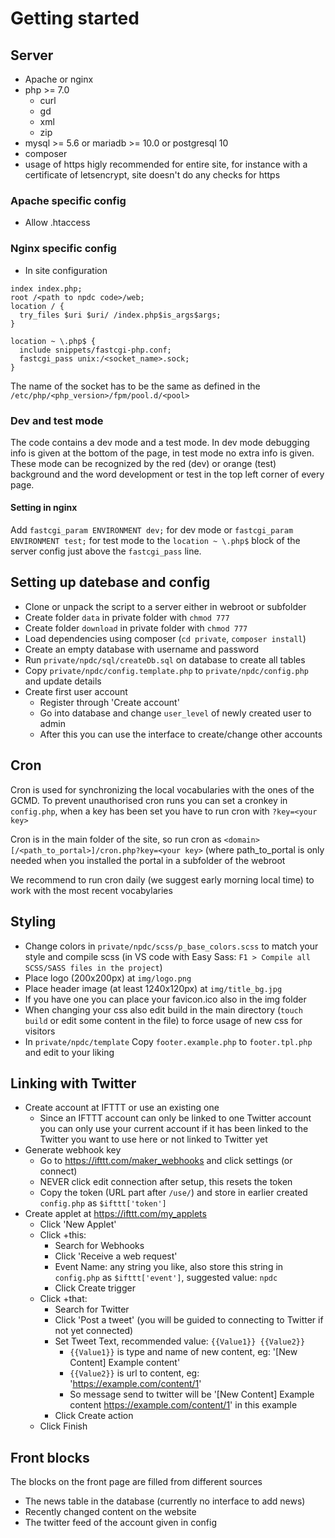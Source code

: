 # Getting started

## Server
- Apache or nginx
- php >= 7.0
  - curl
  - gd
  - xml
  - zip
- mysql >= 5.6 or mariadb >= 10.0 or postgresql 10
- composer
- usage of https higly recommended for entire site, for instance with a certificate of letsencrypt, site doesn't do any checks for https

### Apache specific config
- Allow .htaccess

### Nginx specific config
- In site configuration
```
index index.php;
root /<path to npdc code>/web;
location / {
  try_files $uri $uri/ /index.php$is_args$args;
}

location ~ \.php$ {
  include snippets/fastcgi-php.conf;
  fastcgi_pass unix:/<socket_name>.sock;
}
```
The name of the socket has to be the same as defined in the `/etc/php/<php_version>/fpm/pool.d/<pool>`

### Dev and test mode
The code contains a dev mode and a test mode. In dev mode debugging info is given at the bottom of the page, in test mode no extra info is given. These mode can be recognized by the red (dev) or orange (test) background and the word development or test in the top left corner of every page.

#### Setting in nginx
Add `fastcgi_param ENVIRONMENT dev;` for dev mode or `fastcgi_param ENVIRONMENT test;` for test mode to the `location ~ \.php$` block of the server config just above the `fastcgi_pass` line.

## Setting up datebase and config
- Clone or unpack the script to a server either in webroot or subfolder
- Create folder `data` in private folder with `chmod 777`
- Create folder `download` in private folder with `chmod 777`
- Load dependencies using composer (`cd private`, `composer install`)
- Create an empty database with username and password
- Run `private/npdc/sql/createDb.sql` on database to create all tables
- Copy `private/npdc/config.template.php` to `private/npdc/config.php` and update details
- Create first user account
  - Register through 'Create account'
  - Go into database and change `user_level` of newly created user to admin
  - After this you can use the interface to create/change other accounts

## Cron
Cron is used for synchronizing the local vocabularies with the ones of the GCMD. To prevent unauthorised cron runs you can set a cronkey in `config.php`, when a key has been set you have to run cron with `?key=<your key>`

Cron is in the main folder of the site, so run cron as `<domain>[/<path_to_portal>]/cron.php?key=<your key>` (where path_to_portal is only needed when you installed the portal in a subfolder of the webroot

We recommend to run cron daily (we suggest early morning local time) to work with the most recent vocabylaries

## Styling
- Change colors in `private/npdc/scss/p_base_colors.scss` to match your style and compile scss (in VS code with Easy Sass: `F1 > Compile all SCSS/SASS files in the project`)
- Place logo (200x200px) at `img/logo.png`
- Place header image (at least 1240x120px) at `img/title_bg.jpg`
- If you have one you can place your favicon.ico also in the img folder
- When changing your css also edit build in the main directory (`touch build` or edit some content in the file) to force usage of new css for visitors
- In `private/npdc/template` Copy `footer.example.php` to `footer.tpl.php` and edit to your liking

## Linking with Twitter
- Create account at IFTTT or use an existing one
  - Since an IFTTT account can only be linked to one Twitter account you can only use your current account if it has been linked to the Twitter you want to use here or not linked to Twitter yet
- Generate webhook key
  - Go to https://ifttt.com/maker_webhooks and click settings (or connect)
  - NEVER click edit connection after setup, this resets the token
  - Copy the token (URL part after `/use/`) and store in earlier created `config.php` as `$ifttt['token']`
- Create applet at https://ifttt.com/my_applets
  - Click 'New Applet'
  - Click +this:
    - Search for Webhooks
    - Click 'Receive a web request'
    - Event Name: any string you like, also store this string in `config.php` as `$ifttt['event']`, suggested value: `npdc`
    - Click Create trigger
  - Click +that:
    - Search for Twitter
    - Click 'Post a tweet' (you will be guided to connecting to Twitter if not yet connected)
    - Set Tweet Text, recommended value: `{{Value1}} {{Value2}}`
      - `{{Value1}}` is type and name of new content, eg: '[New Content] Example content'
      - `{{Value2}}` is url to content, eg: 'https://example.com/content/1'
      - So message send to twitter will be '[New Content] Example content https://example.com/content/1' in this example
    - Click Create action
  - Click Finish

## Front blocks
The blocks on the front page are filled from different sources
- The news table in the database (currently no interface to add news)
- Recently changed content on the website
- The twitter feed of the account given in config
